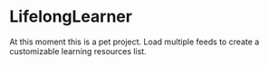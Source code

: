 # LifelongLearner
At this moment this is a pet project. Load multiple feeds to create a customizable learning resources list. 
